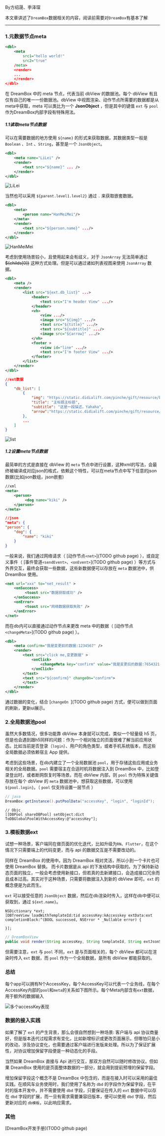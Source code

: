 By方绍晟、李泽琛

本文章讲述了`DreamBox`数据相关的内容，阅读前需要对`DreamBox`有基本了解

-------------

### 1.元数据节点meta
```xml
<dbl>
    <meta
        src1="hello world!"
        src2="true"
    /meta>
    <render>
    ...
    </render>
</dbl>
```

在 DreamBox 中的 meta 节点，代表当前 dbView 的数据池。每个 dbView 有且仅有自己的唯一一份数据池。dbView 中视图渲染、动作节点所需要的数据都是从meta中获取，meta 可以类比为一个 **JsonObject** ，但是其中的键值 `ext` 与 `pool` 作为DreamBox内部字段有特殊用法。

##### 1.1读取meta节点数据
可以在需要数据的地方使用 `${name}` 的形式来获取数据，其数据类型一般是 `Boolean` 、`Int` 、`String`，甚至是一个 `JsonObject`。

````xml
<dbl>
    <meta name="LiLei" />
    <render>
        <text src="${name}" ... />
    </render>
</dbl>
````
![LiLei](https://static.didialift.com/pinche/gift/resource/jknldvs2em8-1601282254654-ll.png)

当然也可以采用 `${parent.level1.level2}` 通过 `.` 来获取嵌套数据。

````xml
<dbl>
	<meta> 
	    <person name="HanMeiMei"/> 
	</meta>
	<render>
	    <text src="${person.name}" .../>
	</render>
</dbl>
````
![HanMeiMei](https://static.didialift.com/pinche/gift/resource/jtaqtjn9tf-1601282254134-hmm.png)

考虑到使用场景较小，且使用起来会有歧义，对于 `JsonArray` 无法简单通过 ~~${childs[0]}~~ 这种方式处理。但是可以通过诸如列表视图来使用 `JsonArray` 数据。

```` xml
<dbl>
    <meta />
    <render>
        <list src="${ext.db_list}" ...>
            <header>
                <text src="I'm header View" .../>
            </header>
            <vh>
                <view .../>
                <image src="${img}" .../>
                <text src="${title}" .../>
                <text src="${subtitle}" .../>
                <image src="${arrow}" .../>
            </vh>
            <footer >
                <view id="line" .../>
                <text src="I'm footer View" .../>
            </footer>
        </list>
    </render>
</dbl>

````
```` json
//ext数据
{
    "db_list": [
        {
            "img": "https://static.didialift.com/pinche/gift/resource/b78l9o67vr4-1594955096192-qian.png",
            "title": "主标题主标题",
            "subtitle": "这是一段描述，Yahaha",
            "arrow":"https://static.didialift.com/pinche/gift/resource/nm78nn24srg-1596768708081-bts_home_ctr_top_content_arrow.png"
        },
        ...
    ]
}
````
![list](https://static.didialift.com/pinche/gift/resource/g1lcoag50qo-1601002681234-ListY.png)


##### 1.2设置meta节点数据
最简单的方式是直接在 dbView 的 `meta` 节点中进行设置，这种xml的写法，会最终被编译成对应json的格式，依赖这个特性，可以在meta节点中写下任意的json数据(比如json数组，json嵌套)

```` xml
//xml
<meta>
 	<person>
   		 <dog name="kiki" />
	</person>
</meta>

````

```` json
//json
"meta": {
"person": {
	"dog": {
 		"name": "kiki"
	}
}
````

一般来说，我们通过网络请求（ [动作节点`<net>`](TODO github page) ），或自定义事件（ [事件管道`<sendEvent>`、`<onEvent>`](TODO github page) ）等方式与外界交互，最终会获取一些数据，这些新数据便可以存放在 `meta` 数据池中，供 DreamBox 使用。

```` xml
<net url="xxx" to="net_result" >
	<onSuccess>
   		 <toast src="数据获取成功" />
	</onSuccess>
	<onError>
   		 <toast src="网络数据获取失败" />
	</onError>
</net>
````

而在db内可以直接通过动作节点来更改 meta 中的数据（ [动作节点`<changeMeta>`](TODO github page) ）。

```` xml
<dbl>
    <meta confirm="我是变更前的数据:1234567" />
    <render>
        <text src="click me,变更数据" >
            <onClick>
                <changeMeta key="confirm" value="我是变更后的数据:7654321" />
            </onClick>
        </text>
        <text src="${confirm}" changeOn="confirm">
        </text>
    </render>
</dbl>

````

通过数据的变化，结合 [`changeOn `](TODO github page) 方式，便可以做到页面的刷新，更新ui展示。


### 2.全局数据池pool
虽然大多数情况，很多功能靠 dbView 本身就可以完成，类似一个轻量级 h5 页，但是也会遇到跟h5同样的问题：作为一个相对独立的页面很难了解当前应用状态。比如当前是否登录（`login`）、用户的角色类型，或者手机系统版本，而这些全局数据必须依赖宿主 App 提供。


考虑到这些场景，在db内建立了一个全局数据池 `pool`，用于存储这些应用或业务相关的全局数据。`pool` 需要宿主在合适时机将数据注入到 DreamBox 中，比如登录登出时，或者断网恢复时等场景。而在 dbView 内部，则 `pool` 作为特殊关键值存放在每个 dbView 的 `meta` 数据池中，想获取这些数据，可以使用`${pool.login}`。（ `pool` 仅支持设置一层节点 ）

``` java
// java
DreamBox.getInstance().putPoolData("accessKey", "login", "loginId");
```

``` Objc
// Objc
[[DBPool shareDBPool] setObject:dict ToDBGlobalPoolWithAccessKey:@"accessKey"];
```


### 3.模板数据ext

试想一种场景，客户端同在做页面的优化迭代，比如升级为`RN`、`Flutter`，在这个情况下只需要端上的代码变更，而与 api 的数据交互是不需要改动的。

同样在 DreamBox 的使用中。因为 DreamBox 相对灵活，所以小到一个卡片也可使用 DreamBox 替换。 而卡片数据是从 api 的下发结构中获取的。为了保持新动态页面的独立，一般会考虑使用新接口，但若真的去新建接口，会造成接口冗余而且成本过高。其实对于这种场景，只需要将数据注入到新的 dbView 即可。`ext` 的概念便是为此而生。


`ext` 可以接受任意的 `JsonObject` 数据，然后在db渲染时传入，这样在db中便可以获取到，通过 `${ext.name}`。


````objc
NSDictionary *ext;
[DBTreeView loadWithTemplateId:tid accessKey:kAccesskey extData:ext completionBlock:^(BOOL successed, NSError * _Nullable error) {
    
}];
````
````java
// DreamBoxView
public void render(String accessKey, String templateId, String extJsonStr){}
````

但需要注意，`ext` 与 `pool` 不同，`ext` 是与页面相关的，每个 dbView 都可以在渲染时传入 `ext` 数据，而 `pool` 作为一个全局数据，是所有 dbView 都能获取的。


### 总结
每个app可以拥有N个AccessKey，每个AccessKey可以代表一个业务线，在每个AccessKey内部的`pool`和`meta`的关系如下图所示。每个Meta内部含有`ext`数据，用于额外的数据输入

![多个accessKey表现](https://static.didialift.com/pinche/gift/resource/31qo3ucvdb8-1601277854196-DataPool_app.png)
### 数据的接入实践

如果了解了 `ext` 的产生背景，那么会很自然想到一种场景: 客户端与 api 协议商量好，但是版本迭代过程需求有变化，比如新增标识或更改页面展示。但哪怕只是小的改动，涉及协议变化，也需要通过客户端进行发版来处理。所以为了保证扩展性，对协议增加保留字段便是一种动态化的手段。

当然如果 DreamBox 直接与 Api 进行交互，那双方自然可以随时修改协议。但如果 DreamBox 使用的是页面整体数据的一部分，就会用到提前预埋的保留字段。

增加保留字段这个概念不是 DreamBox 中包含的，而是在接入时可以采用的最佳实践。在顺风车业务使用时，我们使用了名称为 `dbd` 的字段作为保留字段，在平时的版本开发中，并不需要使用 `dbd` 字段，只要保证在传入的 `ext` 数据中可以存在 `dbd` 字段的扩展，而一旦有需求需要兼容旧版本，便可以使用 `dbd` 字段，然后更新对应的 `db模板`，以此响应需求。

### 其他
[DreamBox开发手册](TODO github page)